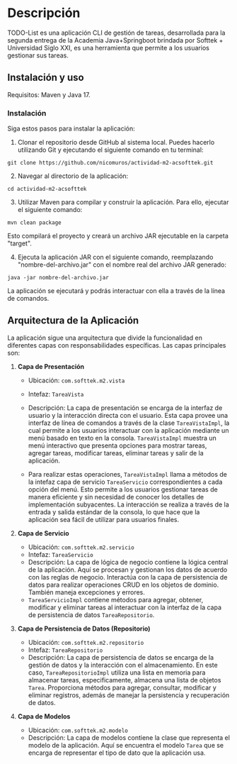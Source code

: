 # Descripción

TODO-List es una aplicación CLI de gestión de tareas, desarrollada para la segunda entrega de la Academia Java+Springboot brindada por Softtek + Universidad Siglo XXI,
es una herramienta que permite a los usuarios gestionar sus tareas. 

## Instalación y uso

Requisitos: Maven y Java 17.

### Instalación
Siga estos pasos para instalar la aplicación:

1. Clonar el repositorio desde GitHub al sistema local. Puedes hacerlo utilizando Git y ejecutando el siguiente comando en tu terminal:

`git clone https://github.com/nicomuros/actividad-m2-acsofttek.git`

2. Navegar al directorio de la aplicación:

`cd actividad-m2-acsofttek`

3. Utilizar Maven para compilar y construir la aplicación. Para ello, ejecutar el siguiente comando:

`mvn clean package`

Esto compilará el proyecto y creará un archivo JAR ejecutable en la carpeta "target".

4. Ejecuta la aplicación JAR con el siguiente comando, reemplazando "nombre-del-archivo.jar" con el nombre real del archivo JAR generado:

`java -jar nombre-del-archivo.jar`

La aplicación se ejecutará y podrás interactuar con ella a través de la línea de comandos.

## Arquitectura de la Aplicación

La aplicación sigue una arquitectura que divide la funcionalidad en diferentes capas con responsabilidades específicas. 
Las capas principales son:

1. **Capa de Presentación**
    - Ubicación: `com.softtek.m2.vista`
    - Intefaz: `TareaVista`
    - Descripción: La capa de presentación se encarga de la interfaz de usuario y la interacción directa con el usuario.
      Esta capa provee una interfaz de línea de comandos a través de la clase `TareaVistaImpl`, la cual permite a los 
      usuarios interactuar con la aplicación mediante un menú basado en texto en la consola. `TareaVistaImpl` muestra un 
      menú interactivo que presenta opciones para mostrar tareas, agregar tareas, modificar tareas, eliminar tareas y 
      salir de la aplicación.

    - Para realizar estas operaciones, `TareaVistaImpl` llama a métodos de la intefaz capa de servicio `TareaServicio` 
      correspondientes a cada opción del menú. Esto permite a los usuarios gestionar tareas de manera eficiente y sin 
      necesidad de conocer los detalles de implementación subyacentes. La interacción se realiza a través de la entrada 
      y salida estándar de la consola, lo que hace que la aplicación sea fácil de utilizar para usuarios finales.


2. **Capa de Servicio**
    - Ubicación: `com.softtek.m2.servicio`
    - Intefaz: `TareaServicio`
    - Descripción: La capa de lógica de negocio contiene la lógica central de la aplicación. 
   Aquí se procesan y gestionan los datos de acuerdo con las reglas de negocio. Interactúa con la capa de persistencia 
   de datos para realizar operaciones CRUD en los objetos de dominio. También maneja excepciones y errores. 
    - `TareaServicioImpl` contiene métodos para agregar, obtener, modificar y eliminar tareas al interactuar con la
   interfaz de la capa de persistencia de datos `TareaRepositorio`.
   


3. **Capa de Persistencia de Datos (Repositorio)**
    - Ubicación: `com.softtek.m2.repositorio`
    - Intefaz: `TareaRepositorio`
    - Descripción: La capa de persistencia de datos se encarga de la gestión de datos y la interacción con el 
   almacenamiento. En este caso, `TareaRepositorioImpl` utiliza una lista en memoria para almacenar tareas, especificamente,
   almacena una lista de objetos `Tarea`. Proporciona métodos para agregar, consultar, 
   modificar y eliminar registros, además de manejar la persistencia y recuperación de datos.


4. **Capa de Modelos**
    - Ubicación: `com.softtek.m2.modelo`
    - Descripción: La capa de modelos contiene la clase que representa el modelo de la aplicación. Aquí se encuentra el
    modelo `Tarea` que se encarga de representar el tipo de dato que la aplicación usa. 
